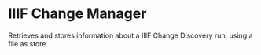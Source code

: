 # IIIF Change Manager

Retrieves and stores information about a IIIF Change Discovery run, using a file as store.
